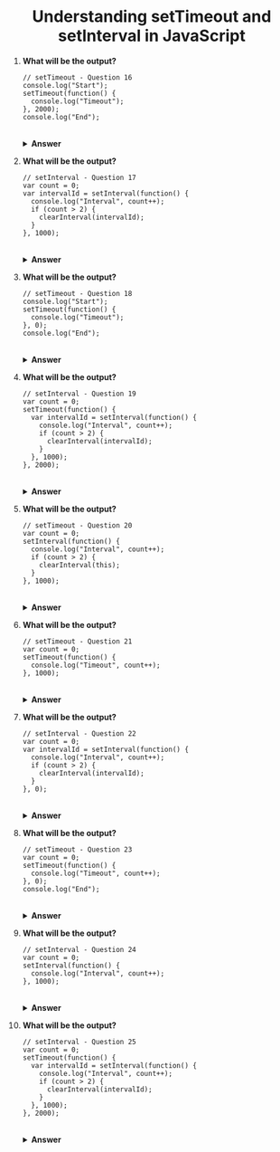 <div align="center">
   <h1>Understanding setTimeout and setInterval in JavaScript</h1>
</div>

<ol start="1">

   <li>

   **What will be the output?**

   ```JS
   // setTimeout - Question 16
   console.log("Start");
   setTimeout(function() {
     console.log("Timeout");
   }, 2000);
   console.log("End");
   ```

   <br/>
   <details>
   <summary><b>Answer</b></summary>
   <p>

   #### Output: "Start", "End", "Timeout"
   #### Explanation: The `setTimeout` function is non-blocking, and the callback is executed after the specified time interval (2 seconds).

   </p>
   </details>
   </li>

   <li>

   **What will be the output?**

   ```JS
   // setInterval - Question 17
   var count = 0;
   var intervalId = setInterval(function() {
     console.log("Interval", count++);
     if (count > 2) {
       clearInterval(intervalId);
     }
   }, 1000);
   ```

   <br/>
   <details>
   <summary><b>Answer</b></summary>
   <p>

   #### Output: "Interval 0", "Interval 1", "Interval 2"
   #### Explanation: The `setInterval` function repeatedly executes the callback at a specified interval (1 second) until `clearInterval` is called.

   </p>
   </details>
   </li>

   <li>

   **What will be the output?**

   ```JS
   // setTimeout - Question 18
   console.log("Start");
   setTimeout(function() {
     console.log("Timeout");
   }, 0);
   console.log("End");
   ```

   <br/>
   <details>
   <summary><b>Answer</b></summary>
   <p>

   #### Output: "Start", "End", "Timeout"
   #### Explanation: The `setTimeout` function with a delay of 0 still executes asynchronously after the main thread finishes.

   </p>
   </details>
   </li>

   <li>

   **What will be the output?**

   ```JS
   // setInterval - Question 19
   var count = 0;
   setTimeout(function() {
     var intervalId = setInterval(function() {
       console.log("Interval", count++);
       if (count > 2) {
         clearInterval(intervalId);
       }
     }, 1000);
   }, 2000);
   ```

   <br/>
   <details>
   <summary><b>Answer</b></summary>
   <p>

   #### Output: "Interval 0", "Interval 1", "Interval 2"
   #### Explanation: The initial `setTimeout` delays the start of the `setInterval`, resulting in the first log after 2 seconds.

   </p>
   </details>
   </li>

   <li>

   **What will be the output?**

   ```JS
   // setTimeout - Question 20
   var count = 0;
   setInterval(function() {
     console.log("Interval", count++);
     if (count > 2) {
       clearInterval(this);
     }
   }, 1000);
   ```

   <br/>
   <details>
   <summary><b>Answer</b></summary>
   <p>

   #### Output: "Interval 0", "Interval 1", "Interval 2"
   #### Explanation: `this` inside the `setInterval` callback refers to the global object, and `clearInterval(this)` stops the interval.

   </p>
   </details>
   </li>

   <li>

   **What will be the output?**

   ```JS
   // setTimeout - Question 21
   var count = 0;
   setTimeout(function() {
     console.log("Timeout", count++);
   }, 1000);
   ```

   <br/>
   <details>
   <summary><b>Answer</b></summary>
   <p>

   #### Output: "Timeout 0"
   #### Explanation: The callback is executed once after the specified delay (1 second).

   </p>
   </details>
   </li>

   <li>

   **What will be the output?**

   ```JS
   // setInterval - Question 22
   var count = 0;
   var intervalId = setInterval(function() {
     console.log("Interval", count++);
     if (count > 2) {
       clearInterval(intervalId);
     }
   }, 0);
   ```

   <br/>
   <details>
   <summary><b>Answer</b></summary>
   <p>

   #### Output: "Interval 0", "Interval 1", "Interval 2"
   #### Explanation: The interval is still asynchronous, and the callback is executed after the main thread finishes.

   </p>
   </details>
   </li>

   <li>

   **What will be the output?**

   ```JS
   // setTimeout - Question 23
   var count = 0;
   setTimeout(function() {
     console.log("Timeout", count++);
   }, 0);
   console.log("End");
   ```

   <br/>
   <details>
   <summary><b>Answer</b></summary>
   <p>

   #### Output: "End", "Timeout 0"
   #### Explanation: The `setTimeout` callback is still asynchronous, and "End" is logged before the callback.

   </p>
   </details>
   </li>

   <li>

   **What will be the output?**

   ```JS
   // setInterval - Question 24
   var count = 0;
   setInterval(function() {
     console.log("Interval", count++);
   }, 1000);
   ```

   <br/>
   <details>
   <summary><b>Answer</b></summary>
   <p>

   #### Output: "Interval 0" (repeated every second)
   #### Explanation: The interval continues indefinitely, logging "Interval" with an incrementing count.

   </p>
   </details>
   </li>

   <li>

   **What will be the output?**

   ```JS
   // setInterval - Question 25
   var count = 0;
   setTimeout(function() {
     var intervalId = setInterval(function() {
       console.log("Interval", count++);
       if (count > 2) {
         clearInterval(intervalId);
       }
     }, 1000);
   }, 2000);
   ```

   <br/>
   <details>
   <summary><b>Answer</b></summary>
   <p>

   #### Output: "Interval 0", "Interval 1", "Interval 2"
   #### Explanation: The initial `setTimeout` delays the start of the `setInterval`, resulting in the first log after 2 seconds.

   </p>
   </details>
   </li>

</ol>
